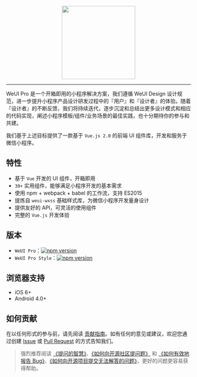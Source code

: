 <p align="center">
  <a href="https://weui-pro.github.io">
    <img width="200" src="https://weui-pro.github.io/static/img/logo.svg">
  </a>
</p>

---

WeUI Pro 是一个开箱即用的小程序解决方案，我们遵循 WeUI Design 设计规范，进一步提升小程序产品设计研发过程中的『用户』和『设计者』的体验。随着『设计者』的不断反馈，我们将持续迭代，逐步沉淀和总结出更多设计模式和相应的代码实现，阐述小程序模板/组件/业务场景的最佳实践，也十分期待你的参与和共建。

我们基于上述目标提供了一款基于 `Vue.js 2.0` 的前端 UI 组件库，开发和服务于微信小程序。

## 特性

- 基于 `Vue` 开发的 UI 组件，开箱即用
- `30+` 实用组件，能够满足小程序开发的基本需求
- 使用 npm + webpack + babel 的工作流，支持 ES2015
- 提炼自 `weui-wxss` 基础样式库，为微信小程序开发量身设计
- 提供友好的 API，可灵活的使用组件
- 完整的 `Vue.js` 开发体验

## 版本

- `WeUI Pro`：[![npm version](https://img.shields.io/npm/v/weui-pro.svg)](https://www.npmjs.org/package/weui-pro)
- `WeUI Pro Style`：[![npm version](https://img.shields.io/npm/v/weui-pro-style.svg)](https://www.npmjs.org/package/weui-pro-style)

## 浏览器支持
- iOS 6+
- Android 4.0+

## 如何贡献

在以任何形式的参与前，请先阅读 [贡献指南](contributing)。如有任何的意见或建议，欢迎您通过创建 [Issue][] 或 [Pull Request][] 的方式告知我们。

> 强烈推荐阅读 [《提问的智慧》](https://github.com/ryanhanwu/How-To-Ask-Questions-The-Smart-Way)、[《如何向开源社区提问题》](https://github.com/seajs/seajs/issues/545) 和 [《如何有效地报告 Bug》](http://www.chiark.greenend.org.uk/%7Esgtatham/bugs-cn.html)、[《如何向开源项目提交无法解答的问题》](https://zhuanlan.zhihu.com/p/25795393)，更好的问题更容易获得帮助。

  [Issue]: https://github.com/WeUI-Pro/weui-pro/issues
  [Pull Request]: https://github.com/WeUI-Pro/weui-pro/pulls
